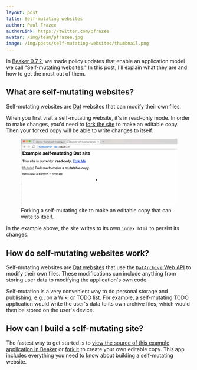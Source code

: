 ```yaml
---
layout: post
title: Self-mutating websites
author: Paul Frazee
authorLink: https://twitter.com/pfrazee
avatar: /img/team/pfrazee.jpg
image: /img/posts/self-mutating-websites/thumbnail.png
---
```


<p class="post-summary">
  In <a href="/2017/06/05/beaker-0-7-2.html">Beaker 0.7.2</a>, we made policy updates that enable an application model we call "Self-mutating websites." In this post, I'll explain what they are and how to get the most out of them.
</p>

## What are self-mutating websites?

Self-mutating websites are [Dat](/docs/inside-beaker/dat-files-protocol.html) websites that can modify their own files.

When you first visit a self-mutating website, it's in read-only mode. In order to make changes,
you'd need to [fork the site](/docs/using-beaker/forking-sites.html) to make an editable copy. Then your
forked copy will be able to write changes to itself.

<figure>
<img src="/img/posts/self-mutating-websites/self-mutation.gif">
<figcaption>Forking a self-mutating site to make an editable copy that can write to itself.</figcaption>
</figure>

In the example above, the site writes to its own `index.html` to persist its changes.

## How do self-mutating websites work?

Self-mutating websites are [Dat websites](/docs/using-beaker/the-peer-to-peer-web.html) that use the [`DatArchive` Web API](/docs/apis/dat.html) to modify their own files. These modifications can include anything from storing user data to modifying the application's own code.

Self-mutation is a very convenient way to do personal storage and publishing, e.g., on a Wiki or TODO list. For example, a self-mutating TODO application would write the user's data to its own archive files, which would then be stored on the user's device.

## How can I build a self-mutating site?

The fastest way to get started is to [view the source of this example application in Beaker](dat://6ef097c861c8c1857aefa9b2e9700d3061955d4552c492ab1e3f69ca77fdcba7) or [fork it](/docs/using-beaker/forking-sites.html) to create your own editable copy. This app includes everything you need to know about building a self-mutating website.